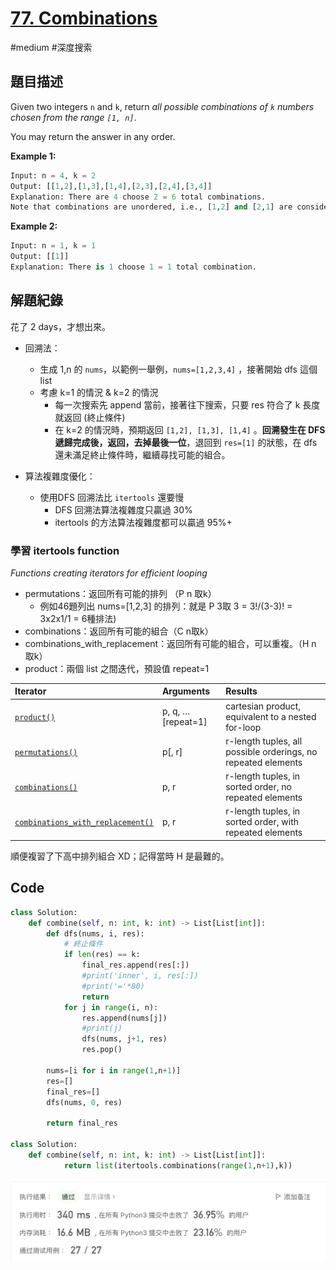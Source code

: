 # [77. Combinations](https://leetcode.cn/problems/combinations/)

#medium #深度搜索



## 題目描述

Given two integers `n` and `k`, return *all possible combinations of `k` numbers chosen from the range `[1, n]`*.

You may return the answer in any order.



**Example 1:**

```python
Input: n = 4, k = 2
Output: [[1,2],[1,3],[1,4],[2,3],[2,4],[3,4]]
Explanation: There are 4 choose 2 = 6 total combinations.
Note that combinations are unordered, i.e., [1,2] and [2,1] are considered to be the same combination.

```

**Example 2:**

```python
Input: n = 1, k = 1
Output: [[1]]
Explanation: There is 1 choose 1 = 1 total combination.

```



## 解題紀錄

花了 2 days，才想出來。

* 回溯法：

  * 生成 1,n 的 `nums`，以範例一舉例，`nums=[1,2,3,4]` ，接著開始 dfs 這個 list 
  * 考慮 k=1 的情況 & k=2 的情況
    * 每一次搜索先 append 當前，接著往下搜索，只要 res 符合了 k 長度就返回 (終止條件)
    * 在 k=2 的情況時，預期返回 `[1,2], [1,3], [1,4]` 。**回溯發生在 DFS 遞歸完成後，返回，去掉最後一位**，退回到 `res=[1]` 的狀態，在 dfs 還未滿足終止條件時，繼續尋找可能的組合。

  

* 算法複雜度優化：

  * 使用DFS 回溯法比 `itertools` 還要慢
    * DFS 回溯法算法複雜度只贏過 30% 
    * itertools 的方法算法複雜度都可以贏過 95%+

### 學習 itertools function

*Functions creating iterators for efficient looping*

* permutations：返回所有可能的排列 （P n 取k）
  * 例如46題列出 nums=[1,2,3] 的排列：就是 P 3取 3 = 3!/(3-3)! = 3x2x1/1 = 6種排法)
* combinations：返回所有可能的組合（C n取k）
* combinations_with_replacement：返回所有可能的組合，可以重複。（H n 取k）
* product：兩個 list 之間迭代，預設值 repeat=1

| Iterator                                                     | Arguments          | Results                                                      |
| :----------------------------------------------------------- | :----------------- | :----------------------------------------------------------- |
| [`product()`](https://docs.python.org/3/library/itertools.html#itertools.product) | p, q, … [repeat=1] | cartesian product, equivalent to a nested for-loop           |
| [`permutations()`](https://docs.python.org/3/library/itertools.html#itertools.permutations) | p[, r]             | r-length tuples, all possible orderings, no repeated elements |
| [`combinations()`](https://docs.python.org/3/library/itertools.html#itertools.combinations) | p, r               | r-length tuples, in sorted order, no repeated elements       |
| [`combinations_with_replacement()`](https://docs.python.org/3/library/itertools.html#itertools.combinations_with_replacement) | p, r               | r-length tuples, in sorted order, with repeated elements     |

順便複習了下高中排列組合 XD；記得當時 H 是最難的。




## Code

```python
class Solution:
    def combine(self, n: int, k: int) -> List[List[int]]:
        def dfs(nums, i, res):
            # 終止條件
            if len(res) == k:
                final_res.append(res[:])
                #print('inner', i, res[:])
                #print('='*80)
                return
            for j in range(i, n):
                res.append(nums[j])
                #print(j)
                dfs(nums, j+1, res)
                res.pop()
                    
        nums=[i for i in range(1,n+1)]
        res=[]
        final_res=[]
        dfs(nums, 0, res)
        
        return final_res
      
class Solution:
    def combine(self, n: int, k: int) -> List[List[int]]:
            return list(itertools.combinations(range(1,n+1),k))
```

![img_ac](https://github.com/youngmihuang/leetcode-python/blob/main/img/77.combinations_ac.png)
